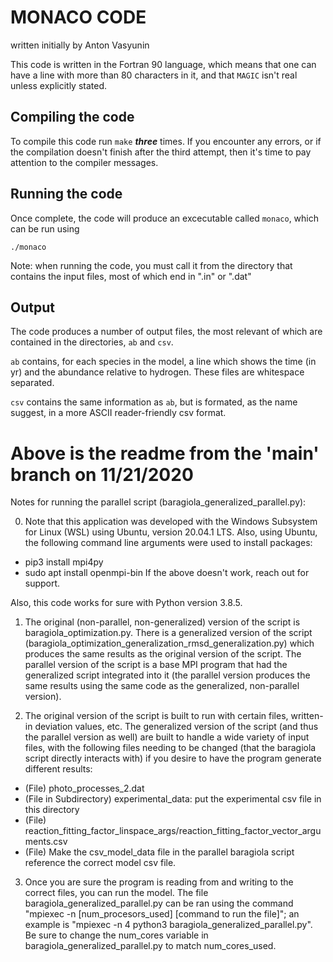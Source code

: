 # MONACO CODE
written initially by Anton Vasyunin

This code is written in the Fortran 90 language, which means that one can have a line with more than 80 characters in it, and that `MAGIC` isn't real unless explicitly stated. 

## Compiling the code

To compile this code run `make` _**three**_ times. If you encounter any errors, or if the compilation doesn't finish after the third attempt, then it's time to pay attention to the compiler messages. 

## Running the code

Once complete, the code will produce an excecutable called `monaco`, which can be run using

`./monaco`

Note: when running the code, you must call it from the directory that contains the input files, most of which end in ".in" or ".dat"

## Output

The code produces a number of output files, the most relevant of which are contained in the directories, `ab` and `csv`. 

`ab` contains, for each species in the model, a line which shows the time (in yr) and the abundance relative to hydrogen. These files are whitespace separated.

`csv` contains the same information as `ab`, but is formated, as the name suggest, in a more ASCII reader-friendly csv format.

# Above is the readme from the 'main' branch on 11/21/2020

Notes for running the parallel script (baragiola_generalized_parallel.py):

0. Note that this application was developed with the Windows Subsystem for Linux (WSL) using Ubuntu, version 20.04.1 LTS. Also, using Ubuntu, the following command line arguments were used to install packages: 
- pip3 install mpi4py
- sudo apt install openmpi-bin
If the above doesn't work, reach out for support.

Also, this code works for sure with Python version 3.8.5.

1. The original (non-parallel, non-generalized) version of the script is baragiola_optimization.py. There is a generalized version of the script (baragiola_optimization_generalization_rmsd_generalization.py) which produces the same results as the original version of the script. The parallel version of the script is a base MPI program that had the generalized script integrated into it (the parallel version produces the same results using the same code as the generalized, non-parallel version).

2. The original version of the script is built to run with certain files, written-in deviation values, etc. The generalized version of the script (and thus the parallel version as well) are built to handle a wide variety of input files, with the following files needing to be changed (that the baragiola script directly interacts with) if you desire to have the program generate different results:

- (File) photo_processes_2.dat
- (File in Subdirectory) experimental_data: put the experimental csv file in this directory
- (File) reaction_fitting_factor_linspace_args/reaction_fitting_factor_vector_arguments.csv
- (File) Make the csv_model_data file in the parallel baragiola script reference the correct model csv file.

3. Once you are sure the program is reading from and writing to the correct files, you can run the model. The file baragiola_generalized_parallel.py can be ran using the command "mpiexec -n [num_procesors_used] [command to run the file]"; an example is "mpiexec -n 4 python3 baragiola_generalized_parallel.py". Be sure to change the num_cores variable in baragiola_generalized_parallel.py to match num_cores_used.